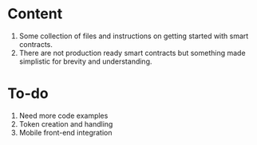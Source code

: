 # Content

1. Some collection of files and instructions on getting started with smart contracts. 
1. There are not production ready smart contracts but something made simplistic for brevity and understanding. 

# To-do
1. Need more code examples
2. Token creation and handling
3. Mobile front-end integration


